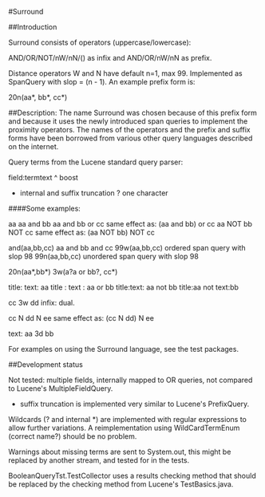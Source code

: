 <!--
 Licensed to the Apache Software Foundation (ASF) under one or more
 contributor license agreements.  See the NOTICE file distributed with
 this work for additional information regarding copyright ownership.
 The ASF licenses this file to You under the Apache License, Version 2.0
 (the "License"); you may not use this file except in compliance with
 the License.  You may obtain a copy of the License at

     http://www.apache.org/licenses/LICENSE-2.0

 Unless required by applicable law or agreed to in writing, software
 distributed under the License is distributed on an "AS IS" BASIS,
 WITHOUT WARRANTIES OR CONDITIONS OF ANY KIND, either express or implied.
 See the License for the specific language governing permissions and
 limitations under the License.
-->

#Surround

##Introduction

Surround consists of operators (uppercase/lowercase):

AND/OR/NOT/nW/nN/() as infix and
AND/OR/nW/nN        as prefix.

Distance operators W and N have default n=1, max 99.
Implemented as SpanQuery with slop = (n - 1).
An example prefix form is:

20n(aa*, bb*, cc*)

##Description:
The name Surround was chosen because of this prefix form
and because it uses the newly introduced span queries
to implement the proximity operators.
The names of the operators and the prefix and suffix
forms have been borrowed from various other query
languages described on the internet.


Query terms from the Lucene standard query parser:

field:termtext
^ boost
* internal and suffix truncation
? one character


####Some examples:

aa
aa and bb
aa and bb or cc        same effect as:  (aa and bb) or cc
aa NOT bb NOT cc       same effect as:  (aa NOT bb) NOT cc

and(aa,bb,cc)          aa and bb and cc
99w(aa,bb,cc)          ordered span query with slop 98
99n(aa,bb,cc)          unordered span query with slop 98

20n(aa*,bb*)
3w(a?a or bb?, cc*)

title: text: aa
title : text : aa or bb
title:text: aa not bb
title:aa not text:bb

cc 3w dd               infix: dual.

cc N dd N ee           same effect as:   (cc N dd) N ee

text: aa 3d bb

For examples on using the Surround language, see the
test packages.


##Development status


Not tested: multiple fields, internally mapped to OR queries,
not compared to Lucene's MultipleFieldQuery.

* suffix truncation is implemented very similar to Lucene's PrefixQuery.

Wildcards (? and internal *) are implemented with regular expressions
to allow further variations. A reimplementation using
WildCardTermEnum (correct name?) should be no problem.

Warnings about missing terms are sent to System.out, this might
be replaced by another stream, and tested for in the tests.

BooleanQueryTst.TestCollector uses a results checking method that should
be replaced by the checking method from Lucene's TestBasics.java.

